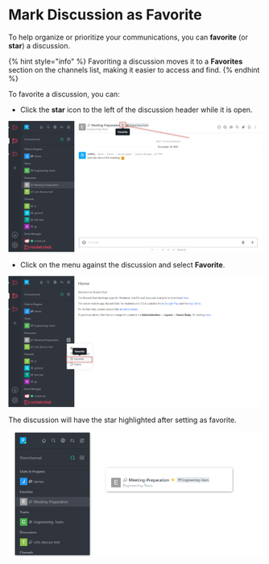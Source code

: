 # Mark Discussion as Favorite

To help organize or prioritize your communications, you can **favorite** (or **star**) a discussion.

{% hint style="info" %}
Favoriting a discussion moves it to a **Favorites** section on the channels list, making it easier to access and find.
{% endhint %}

To favorite a discussion, you can:

* Click the **star** icon to the left of the discussion header while it is open.

![](<../../../../../.gitbook/assets/image (676).png>)

* Click on the menu against the discussion and select **Favorite**.

![](<../../../../../.gitbook/assets/image (647).png>)

The discussion will have the star highlighted after setting as favorite.

![](<../../../../../.gitbook/assets/image (641).png>)
